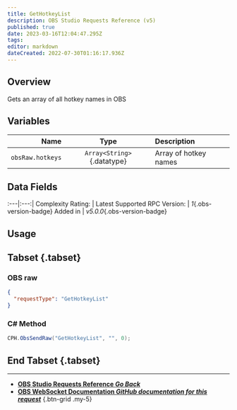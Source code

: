 ```yaml
---
title: GetHotkeyList
description: OBS Studio Requests Reference (v5)
published: true
date: 2023-03-16T12:04:47.295Z
tags: 
editor: markdown
dateCreated: 2022-07-30T01:16:17.936Z
---
```


## Overview
Gets an array of all hotkey names in OBS

## Variables
Name | Type | Description | 
----:|:---------:|:------------|
`obsRaw.hotkeys` | `Array<String>`{.datatype} | Array of hotkey names

## Data Fields
:---|:---:|
Complexity Rating: | <span class="stars stars--3"></span>
Latest Supported RPC Version: | *1*{.obs-version-badge}
Added in | *v5.0.0*{.obs-version-badge}

## Usage
## Tabset {.tabset}
### OBS raw
```json
{
  "requestType": "GetHotkeyList"
}
```

### C# Method
```csharp
CPH.ObsSendRaw("GetHotkeyList", "", 0);
```
## End Tabset {.tabset}

---

- [<i class="mdi mdi-chevron-left"></i>**OBS Studio Requests Reference *Go Back***](/Broadcasters/OBS/Requests)
- [<i class="mdi mdi-github"></i> **OBS WebSocket Documentation *GitHub documentation for this request***](https://github.com/obsproject/obs-websocket/blob/master/docs/generated/protocol.md#gethotkeylist)
{.btn-grid .my-5}